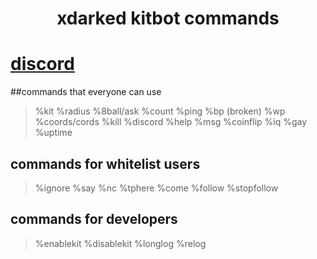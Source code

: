 <div align="center">
<h1>xdarked kitbot commands</h1>
</div>

# [discord](https://discord.gg/93zkUCZfzQ)

##commands that everyone can use
>%kit
>%radius
>%8ball/ask
>%count
>%ping
>%bp (broken)
>%wp
>%coords/cords
>%kill
>%discord
>%help
>%msg
>%coinflip
>%iq
>%gay
>%uptime

## commands for whitelist users
>%ignore
>%say
>%nc
>%tphere
>%come
>%follow
>%stopfollow

## commands for developers
>%enablekit
>%disablekit
>%longlog
>%relog
